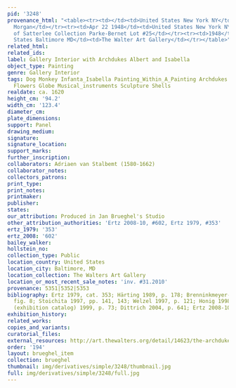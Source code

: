 ```yaml
---
pid: '3248'
provenance_html: "<table><tr><td></td><td>United States New York NY</td><td>Pierpont
  Morgan</td></tr><tr><td>Apr 22 1948</td><td>United States New York NY</td><td>Sale
  of Satterlee Collection Parke-Bernet Lot #25</td></tr><tr><td>1948</td><td>United
  States Baltimore MD</td><td>The Walter Art Gallery</td></tr></table>"
related_html: 
related_ids: 
label: Gallery Interior with Archdukes Albert and Isabella
object_type: Painting
genre: Gallery Interior
tags: Dog Monkey Infanta_Isabella Painting_Within_A_Painting Archdukes Nobles Gallery
  Flowers Globe Musical_instruments Sculpture Shells
realdate: ca. 1620
height_cm: '94.2'
width_cm: '123.4'
diameter_cm: 
plate_dimensions: 
support: Panel
drawing_medium: 
signature: 
signature_location: 
support_marks: 
further_inscription: 
collaborators: Adriaen van Stalbemt (1580-1662)
collaborator_notes: 
collectors_patrons: 
print_type: 
print_notes: 
printmaker: 
publisher: 
states: 
our_attribution: Produced in Jan Brueghel's Studio
other_attribution_authorities: 'Ertz 2008-10, #602, Ertz 1979, #353'
ertz_1979: '353'
ertz_2008: '602'
bailey_walker: 
hollstein_no: 
collection_type: Public
location_country: United States
location_city: Baltimore, MD
location_collection: The Walters Art Gallery
location_or_most_recent_sale_notes: 'inv. #31.2010'
provenance: 5351|5352|5353
bibliography: Ertz 1979, cat. 353; Härting 1989, p. 178; Brenninkmeyer-de Roij 1990,
  fig. 8; Stoichita 1997, pp. 141, 143; Welzel 1997, p. 121; Honig 1998, p. 206; Madrid
  (exhibition catalog) 1999, p. 73; Dittrich 2004, p. 641; Ertz 2008-10, cat.
exhibition_history: 
related_works: 
copies_and_variants: 
curatorial_files: 
external_resources: http://art.thewalters.org/detail/14623/the-archdukes-albert-and-isabella-visiting-a-collectors-cabinet/
order: '194'
layout: brueghel_item
collection: brueghel
thumbnail: img/derivatives/simple/3248/thumbnail.jpg
full: img/derivatives/simple/3248/full.jpg
---
```

